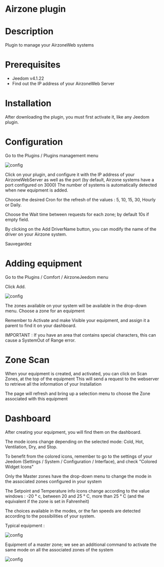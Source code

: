 # Airzone plugin


# Description

Plugin to manage your AirzoneWeb systems


# Prerequisites

 - Jeedom v4.1.22
 - Find out the IP address of your AirzoneWeb Server


# Installation

After downloading the plugin, you must first activate it, like any Jeedom plugin.


# Configuration

Go to the Plugins / Plugins management menu

![config](./images/airzoneConfig.png)

Click on your plugin, and configure it with the IP address of your AirzoneWebServer as well as the port (by default, Airzone systems have a port configured on 3000)
The number of systems is automatically detected when new equipment is added.

Choose the desired Cron for the refresh of the values :  5, 10, 15, 30, Hourly or Daily.

Choose the Wait time between requests for each zone; by default 10s if empty field.

By clicking on the Add DriverName button, you can modify the name of the driver on your Airzone system.

Sauvegardez


# Adding equipment

Go to the Plugins / Comfort / AirzoneJeedom menu


Click Add.

![config](./images/airzoneEquip.png)

The zones available on your system will be available in the drop-down menu.
Choose a zone for an equipment


Remember to Activate and make Visible your equipment, and assign it a parent to find it on your dashboard.

IMPORTANT : If you have an area that contains special characters, this can cause a SystemOut of Range error.


# Zone Scan

When your equipment is created, and activated, you can click on Scan Zones, at the top of the equipment
This will send a request to the webserver to retrieve all the information of your Installation

The page will refresh and bring up a selection menu to choose the Zone associated with this equipment



# Dashboard


After creating your equipment, you will find them on the dashboard.

The mode icons change depending on the selected mode: Cold, Hot, Ventilation, Dry, and Stop.

To benefit from the colored icons, remember to go to the settings of your Jeedom (Settings / System / Configuration / Interface), and check "Colored Widget Icons"

Only the Master zones have the drop-down menu to change the mode in the associated zones configured in your system

The Setpoint and Temperature info icons change according to the value windows : -20 ° c, between 20 and 25 ° C, more than 25 ° C (and the equivalent if the zone is set in Fahrenheit)

The choices available in the modes, or the fan speeds are detected according to the possibilities of your system.



Typical equipment :

![config](./images/airzoneNoMaster.png)


Equipment of a master zone; we see an additional command to activate the same mode on all the associated zones of the system


![config](./images/airzoneMaster.png)
